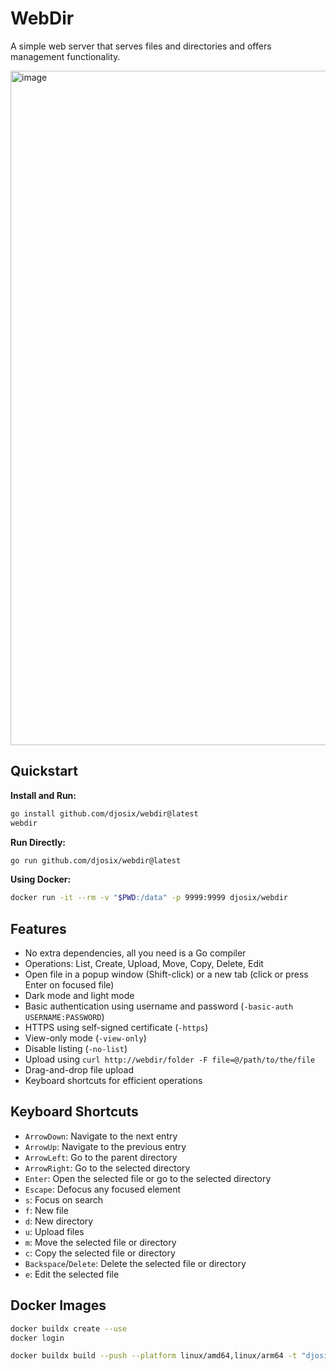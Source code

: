 # WebDir

A simple web server that serves files and directories and offers management functionality.

<img width="1079" alt="image" src="https://github.com/user-attachments/assets/86d0617b-42fa-4e59-bd8a-9ec5b85fd0ce" />

## Quickstart

**Install and Run:**

```sh
go install github.com/djosix/webdir@latest
webdir
```

**Run Directly:**

```sh
go run github.com/djosix/webdir@latest
```

**Using Docker:**

```sh
docker run -it --rm -v "$PWD:/data" -p 9999:9999 djosix/webdir
```

## Features

- No extra dependencies, all you need is a Go compiler
- Operations: List, Create, Upload, Move, Copy, Delete, Edit
- Open file in a popup window (Shift-click) or a new tab (click or press Enter on focused file)
- Dark mode and light mode
- Basic authentication using username and password (`-basic-auth USERNAME:PASSWORD`)
- HTTPS using self-signed certificate (`-https`)
- View-only mode (`-view-only`)
- Disable listing (`-no-list`)
- Upload using `curl http://webdir/folder -F file=@/path/to/the/file`
- Drag-and-drop file upload
- Keyboard shortcuts for efficient operations

## Keyboard Shortcuts

- `ArrowDown`: Navigate to the next entry
- `ArrowUp`: Navigate to the previous entry
- `ArrowLeft`: Go to the parent directory
- `ArrowRight`: Go to the selected directory
- `Enter`: Open the selected file or go to the selected directory
- `Escape`: Defocus any focused element
- `s`: Focus on search
- `f`: New file
- `d`: New directory
- `u`: Upload files
- `m`: Move the selected file or directory
- `c`: Copy the selected file or directory
- `Backspace`/`Delete`: Delete the selected file or directory
- `e`: Edit the selected file

## Docker Images

```sh
docker buildx create --use
docker login

docker buildx build --push --platform linux/amd64,linux/arm64 -t "djosix/webdir:latest" .
```
